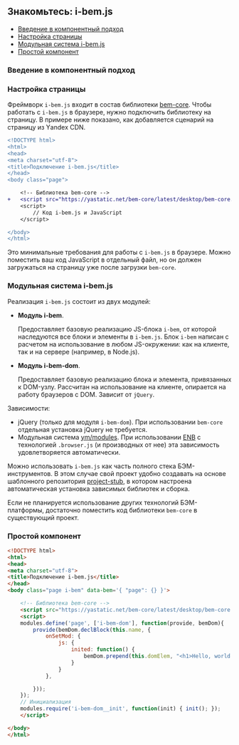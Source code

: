 ## Знакомьтесь: i-bem.js

* [Введение в компонентный подход](#Введение-в-компонентный-подход)
* [Настройка страницы](#Настройка-страницы)
* [Модульная система i-bem.js](#Модульная-система-i-bemjs)
* [Простой компонент](#Простой-компонент)

### Введение в компонентный подход



### Настройка страницы

Фреймворк `i-bem.js` входит в состав библиотеки [bem-core](https://ru.bem.info/platform/libs/bem-core/). Чтобы работать с `i-bem.js` в браузере, нужно подключить библиотеку на страницу. В примере ниже показано, как добавляется сценарий на страницу из Yаndex CDN.

```diff index.html
<!DOCTYPE html>
<html>
<head>
<meta charset="utf-8">
<title>Подключение i-bem.js</title>
</head>
<body class="page">

    <!-- Библиотека bem-core -->
+   <script src="https://yastatic.net/bem-core/latest/desktop/bem-core.no-autoinit.js"></script>
    <script>
        // Код i-bem.js и JavaScript
    </script>

</body>
</html>
```

Это минимальные требования для работы с `i-bem.js` в браузере. Можно поместить ваш код JavaScript в отдельный файл, но он должен загружаться на страницу уже после загрузки `bem-core`.

### Модульная система i-bem.js

Реализация `i-bem.js` состоит из двух модулей:

* **Модуль i-bem**.

  Предоставляет базовую реализацию JS-блока `i-bem`, от которой наследуются все блоки и элементы в `i-bem.js`. Блок `i-bem` написан с расчетом на использование в любом JS-окружении: как на клиенте, так и на сервере (например, в Node.js).

* **Модуль i-bem-dom**.

  Предоставляет базовую реализацию блока и элемента, привязанных к DOM-узлу. Рассчитан на использование на клиенте, опирается на работу браузеров с DOM. Зависит от `jQuery`.

Зависимости:

* jQuery (только для модуля `i-bem-dom`). При использовании `bem-core` отдельная установка jQuery не требуется.
* Модульная система [ym/modules](https://github.com/ymaps/modules). При использовании [ENB](https://ru.bem.info/toolbox/enb/) с технологией `.browser.js` (и производных от нее) эта зависимость удовлетворяется автоматически.

Можно использовать `i-bem.js` как часть полного стека БЭМ-инструментов. В этом случае свой проект удобно создавать на основе шаблонного репозитория [project-stub](https://ru.bem.info/platform/project-stub/), в котором настроена автоматическая установка зависимых библиотек и сборка.

Если не планируется использование других технологий БЭМ-платформы, достаточно поместить код библиотеки `bem-core` в существующий проект.


### Простой компонент

```html
<!DOCTYPE html>
<html>
<head>
<meta charset="utf-8">
<title>Подключение i-bem.js</title>
</head>
<body class="page i-bem" data-bem='{ "page": {} }'>

    <!-- Библиотека bem-core -->
    <script src="https://yastatic.net/bem-core/latest/desktop/bem-core.no-autoinit.js"></script>
    <script>
    modules.define('page', ['i-bem-dom'], function(provide, bemDom){
        provide(bemDom.declBlock(this.name, {
            onSetMod: {
                js: {
                    inited: function() {
                        bemDom.prepend(this.domElem, "<h1>Hello, world!</h1>");
                    }
                }
            },

        }));
    });
    // Инициализация
    modules.require('i-bem-dom__init', function(init) { init(); });
    </script>

</body>
</html>
```
